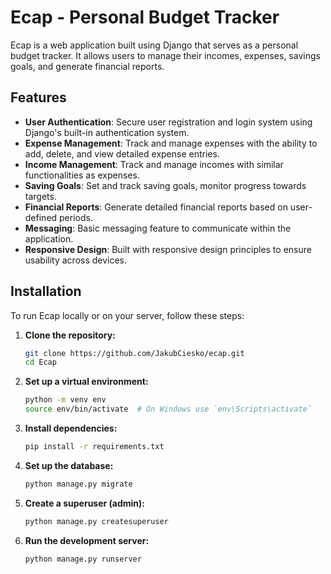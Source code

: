 # Ecap - Personal Budget Tracker

Ecap is a web application built using Django that serves as a personal budget tracker. It allows users to manage their incomes, expenses, savings goals, and generate financial reports.

## Features

- **User Authentication**: Secure user registration and login system using Django's built-in authentication system.
- **Expense Management**: Track and manage expenses with the ability to add, delete, and view detailed expense entries.
- **Income Management**: Track and manage incomes with similar functionalities as expenses.
- **Saving Goals**: Set and track saving goals, monitor progress towards targets.
- **Financial Reports**: Generate detailed financial reports based on user-defined periods.
- **Messaging**: Basic messaging feature to communicate within the application.
- **Responsive Design**: Built with responsive design principles to ensure usability across devices.

## Installation

To run Ecap locally or on your server, follow these steps:

1. **Clone the repository:**

   ```bash
   git clone https://github.com/JakubCiesko/ecap.git
   cd Ecap

2. **Set up a virtual environment:**

   ```bash
   python -m venv env
   source env/bin/activate  # On Windows use `env\Scripts\activate`

3. **Install dependencies:**

   ```bash
   pip install -r requirements.txt

4. **Set up the database:**

   ```bash
   python manage.py migrate
   
6. **Create a superuser (admin):**

    ```bash
   python manage.py createsuperuser
7. **Run the development server:**

   ```bash
   python manage.py runserver



